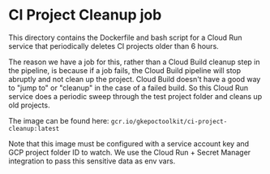 # CI Project Cleanup job 

This directory contains the Dockerfile and bash script for a Cloud Run service that periodically deletes CI projects older than 6 hours.

The reason we have a job for this, rather than a Cloud Build cleanup step in the pipeline, is because if a job fails, the Cloud Build pipeline will stop abruptly and not clean up the project. 
Cloud Build doesn't have a good way to "jump to" or "cleanup" in the case of a failed build. So this Cloud Run service does a periodic sweep through the test project folder and cleans up old projects.  

The image can be found here: `gcr.io/gkepoctoolkit/ci-project-cleanup:latest`

Note that this image must be configured with a service account key and GCP project folder ID to watch. We use the Cloud Run + Secret Manager integration to pass this sensitive data as env vars. 
